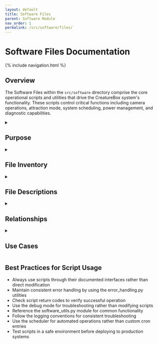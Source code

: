 ```yaml
---
layout: default
title: Software Files
parent: Software Module
nav_order: 1
permalink: /src/software/files/
---
```


# Software Files Documentation

{% include navigation.html %}

## Overview

The Software Files within the `src/software` directory comprise the core operational scripts and utilities that drive the CreatureBox system's functionality. These scripts control critical functions including camera operations, attraction mode, system scheduling, power management, and diagnostic capabilities.

<details id="purpose">
<summary><h2>Purpose</h2></summary>
<div markdown="1">

The software files in this directory serve as the operational core of the CreatureBox system, providing essential functionality:

- Control hardware components including cameras and attraction mechanisms
- Implement scheduling for automated system operations
- Provide diagnostic and debugging capabilities for troubleshooting
- Manage power consumption and system resources
- Enable backup and data management operations
- Support network configuration and connectivity
- Facilitate remote system administration
- Monitor system health and implement self-healing capabilities
- Control system startup, shutdown, and operational modes

These scripts bridge the gap between hardware components and user interfaces, allowing both automated and user-driven control of the system's capabilities.

</div>
</details>

<details id="file-inventory">
<summary><h2>File Inventory</h2></summary>
<div markdown="1">

### Main Directory Files

| Filename | Type | Size | Description |
|----------|------|------|-------------|
| Attract_On.py | Python | 2.3 KB | Enables wildlife attraction mode |
| Attract_Off.py | Python | 1.8 KB | Disables wildlife attraction mode |
| Backup_Files.py | Python | 3.1 KB | System data backup utility |
| DebugMode.py | Python | 2.5 KB | System diagnostic functionality |
| Measure_Power.py | Python | 1.7 KB | Power consumption monitoring |
| Scheduler.py | Python | 4.2 KB | Automated task scheduling system |
| TakePhoto.py | Python | 3.8 KB | Camera control and image capture |
| StartCron.py | Python | 0.9 KB | Enables scheduled task system |
| StopCron.py | Python | 0.7 KB | Disables scheduled task system |
| StopScheduledShutdown.py | Python | 1.1 KB | Cancels pending shutdown |
| TurnEverythingOff.py | Python | 1.5 KB | Complete system shutdown |
| RegisterNewWifi.sh | Shell | 1.2 KB | WiFi network configuration |
| readme.md | Markdown | 0.5 KB | Module documentation |
| __init__.py | Python | 0.1 KB | Package initialization |
| software_utils.py | Python | 2.4 KB | Common utility functions |
| hardware_interface.py | Python | 3.6 KB | Hardware abstraction layer |
| error_handling.py | Python | 1.9 KB | Error management system |

### Scripts Subdirectory

| Filename | Type | Size | Description |
|----------|------|------|-------------|
| auto_capture.py | Python | 1.1 KB | Automated photo capture scheduler |
| diagnostic.py | Python | 1.4 KB | Extended system diagnostic tools |
| monitor_disk.py | Python | 0.8 KB | Storage usage monitoring |
| remote_control.py | Python | 1.2 KB | Remote command interface |
| system_check.py | Python | 0.9 KB | System health validation |
| image_processing.py | Python | 2.7 KB | Image enhancement utilities |
| notification.py | Python | 1.3 KB | Alert and notification system |
| data_cleanup.py | Python | 1.5 KB | Storage management utilities |
| sensor_reader.py | Python | 1.8 KB | Environmental sensor interface |
| motion_detection.py | Python | 2.2 KB | Motion-triggered operations |

</div>
</details>

<details id="file-descriptions">
<summary><h2>File Descriptions</h2></summary>
<div markdown="1">

### Core Operational Scripts

#### Attract_On.py / Attract_Off.py
- **Primary Purpose**: Control wildlife attraction mechanisms
- **Key Functions**:
  * `start_attraction_sequence()`: Activates lights, sounds, and other attractants
  * `set_attraction_mode(mode)`: Configures attraction intensity and pattern
  * `get_attraction_status()`: Reports current state of attraction systems
  * `stop_attraction_sequence()`: Safely terminates all attraction mechanisms
- **Technical Notes**:
  * Uses PWM for LED control with customizable patterns
  * Supports multiple audio playback options
  * Implements gradual startup/shutdown to avoid startling wildlife
  * Energy-efficient operation with configurable duty cycles

#### TakePhoto.py
- **Primary Purpose**: Camera control and image capture
- **Key Functions**:
  * `initialize_camera(settings)`: Configures camera with specified parameters
  * `capture_single_image(filename)`: Takes individual photo
  * `capture_sequence(count, interval)`: Takes series of photos
  * `adjust_camera_settings(params)`: Updates camera configuration
  * `get_camera_status()`: Reports camera state and settings
- **Technical Notes**:
  * Hardware abstraction layer supports multiple camera models
  * Implements adaptive exposure for varying light conditions
  * Configurable image resolution, quality, and format
  * Automatic image storage and organization

#### Scheduler.py
- **Primary Purpose**: Automated task scheduling
- **Key Functions**:
  * `load_schedule()`: Reads schedule configuration
  * `add_task(time, task, params)`: Adds new scheduled operation
  * `remove_task(task_id)`: Cancels specific scheduled task
  * `run_pending_tasks()`: Executes due operations
  * `generate_schedule_report()`: Creates summary of pending tasks
- **Technical Notes**:
  * Hybrid scheduling using cron for persistence and in-memory for precision
  * Supports complex schedules (daily, weekday, weekend, specific dates)
  * Schedule persistence across system restarts
  * Priority-based execution for conflicting tasks

### System Management

#### Backup_Files.py
- **Primary Purpose**: Data backup and archiving
- **Key Functions**:
  * `backup_configuration()`: Archives system settings
  * `backup_images(date_range)`: Archives captured photos
  * `backup_logs()`: Preserves system logs
  * `schedule_recurring_backup()`: Sets up automated backups
  * `verify_backup_integrity()`: Validates backup completeness
- **Technical Notes**:
  * Supports local and remote backup destinations (USB, network)
  * Implements incremental backups to conserve space
  * Configurable compression and encryption
  * Retention policy management for backup rotation

#### DebugMode.py
- **Primary Purpose**: System diagnostics and troubleshooting
- **Key Functions**:
  * `enable_debug_mode()`: Activates enhanced logging
  * `run_hardware_diagnostics()`: Tests system components
  * `analyze_logs()`: Searches logs for errors
  * `generate_diagnostic_report()`: Creates comprehensive system report
  * `capture_debug_data()`: Collects relevant system information
- **Technical Notes**:
  * Non-intrusive diagnostics safe for production use
  * Detailed hardware component testing
  * Performance impact monitoring
  * Secure handling of sensitive information

#### Measure_Power.py
- **Primary Purpose**: Power monitoring and management
- **Key Functions**:
  * `read_power_consumption()`: Measures current power usage
  * `check_battery_level()`: Determines remaining battery capacity
  * `log_power_metrics()`: Records power data for analysis
  * `notify_low_power()`: Triggers alerts for low power conditions
  * `activate_power_saving()`: Initiates conservation measures
- **Technical Notes**:
  * Compatible with standard power monitoring circuits
  * Calibration support for accurate measurements
  * Historical trend analysis capabilities
  * Integration with power management subsystem

### Control Scripts

#### StartCron.py / StopCron.py
- **Primary Purpose**: Scheduled task management
- **Key Functions**:
  * `enable_scheduled_tasks()`: Activates task scheduler
  * `disable_scheduled_tasks()`: Suspends task scheduler
  * `list_active_tasks()`: Reports currently scheduled operations
  * `modify_task_schedule()`: Updates task timing
- **Technical Notes**:
  * Safe manipulation of system scheduler
  * Task priority preservation
  * Maintains task metadata during suspension

#### StopScheduledShutdown.py
- **Primary Purpose**: Interrupt automated shutdown sequence
- **Key Functions**:
  * `cancel_pending_shutdown()`: Stops shutdown timer
  * `notify_shutdown_cancelled()`: Records cancellation event
  * `reset_shutdown_flags()`: Clears shutdown indicators
- **Technical Notes**:
  * Works with both soft (scheduled) and hard (imminent) shutdowns
  * Preserves system state during cancellation
  * Implements authorization checks for shutdown manipulation

#### TurnEverythingOff.py
- **Primary Purpose**: Complete system shutdown
- **Key Functions**:
  * `save_system_state()`: Preserves operational context
  * `stop_all_services()`: Gracefully terminates running services
  * `flush_file_buffers()`: Ensures data integrity
  * `power_down_hardware()`: Initiates hardware shutdown
  * `schedule_delayed_shutdown()`: Sets future shutdown time
- **Technical Notes**:
  * Implements safe shutdown procedure to prevent data loss
  * Configurable shutdown stages for partial operation
  * Shutdown verification to confirm successful completion

#### RegisterNewWifi.sh
- **Primary Purpose**: Network configuration
- **Key Functions**:
  * `scan_available_networks()`: Discovers nearby WiFi networks
  * `connect_to_network(ssid, password)`: Establishes connection
  * `store_network_credentials()`: Securely saves connection information
  * `test_connectivity()`: Verifies successful connection
- **Technical Notes**:
  * Support for both WPA/WPA2/WPA3 encryption
  * Headless operation capability
  * Multiple network profiles with priority
  * Connection quality monitoring

### Utility Scripts (scripts/ subdirectory)

#### auto_capture.py
- **Primary Purpose**: Automated photo capture system
- **Key Functions**:
  * `load_capture_schedule()`: Reads photo schedule configuration
  * `execute_scheduled_capture()`: Takes photos at specified times
  * `adjust_capture_parameters()`: Modifies settings based on conditions
  * `log_capture_events()`: Records photo capture activity
- **Technical Notes**:
  * Integration with wildlife activity patterns
  * Adaptive scheduling based on historical success
  * Environment-aware parameter selection
  * Efficient resource utilization during idle periods

#### diagnostic.py
- **Primary Purpose**: Extended system diagnostics
- **Key Functions**:
  * `perform_deep_diagnostics()`: Comprehensive system check
  * `test_camera_subsystem()`: Validates imaging capabilities
  * `verify_storage_integrity()`: Checks storage subsystem
  * `diagnose_network_issues()`: Troubleshoots connectivity problems
  * `generate_detailed_report()`: Creates comprehensive analysis
- **Technical Notes**:
  * Root cause analysis capabilities
  * Historical performance comparison
  * Component stress testing
  * Repair recommendations

#### monitor_disk.py
- **Primary Purpose**: Storage management
- **Key Functions**:
  * `check_available_space()`: Monitors free storage
  * `identify_large_files()`: Finds space-consuming data
  * `implement_cleanup_policy()`: Applies storage retention rules
  * `alert_storage_issues()`: Notifies of capacity problems
- **Technical Notes**:
  * Multi-level threshold monitoring
  * Intelligent file importance assessment
  * Automated archive and cleanup
  * Storage trend analysis

#### remote_control.py
- **Primary Purpose**: Remote system management
- **Key Functions**:
  * `start_command_server()`: Initiates remote control listener
  * `authenticate_remote_client()`: Verifies authorized access
  * `execute_remote_command()`: Processes incoming instructions
  * `report_command_results()`: Returns operation outcomes
- **Technical Notes**:
  * Secure communication with encryption
  * Command authorization framework
  * Audit logging of all remote operations
  * Bandwidth-efficient protocol for field deployments

#### motion_detection.py
- **Primary Purpose**: Motion-triggered system functions
- **Key Functions**:
  * `monitor_motion_sensors()`: Processes motion detection input
  * `trigger_capture_on_motion()`: Initiates photography on movement
  * `analyze_motion_pattern()`: Interprets motion characteristics
  * `adjust_sensitivity()`: Tunes detection parameters
- **Technical Notes**:
  * False positive filtering algorithms
  * Animal size classification
  * Direction-of-movement tracking
  * Integration with attraction system for targeted operation

</div>
</details>

<details id="relationships">
<summary><h2>Relationships</h2></summary>
<div markdown="1">

- **Related To**:
  * [Software Module](../core-components/software-module.md): Comprehensive documentation
  * [Configuration](../core-components/configuration.md): Settings used by scripts
  * [Power Management](../core-components/power-management.md): Power control integration
  * [Web Interface](../web-interface/core.md): UI-triggered operations
- **Depends On**:
  * System hardware interfaces
  * Linux utilities and system services
  * Camera drivers and libraries
  * Python runtime environment
  * File system and storage services
  * Network infrastructure
- **Used By**:
  * End users through web interface
  * Automated scheduling system
  * System services (systemd, cron)
  * Remote management tools
  * Mobile applications (via API)
  * Field maintenance tools

</div>
</details>

<details id="use-cases">
<summary><h2>Use Cases</h2></summary>
<div markdown="1">

1. **Automated Wildlife Photography**:
   - **Description**: Setting up unattended wildlife monitoring
   - **Example**:
     ```python
     # Configure attraction mode for dawn/dusk (peak wildlife activity)
     import subprocess
     from datetime import datetime
     
     # Determine if we're in morning or evening hours
     current_hour = datetime.now().hour
     
     # Turn on attraction mode with appropriate settings
     if 5 <= current_hour <= 9:  # Morning
         subprocess.run(["python", "/opt/creaturebox/src/software/Attract_On.py", 
                        "--mode=gentle", "--duration=120"])
     elif 17 <= current_hour <= 21:  # Evening
         subprocess.run(["python", "/opt/creaturebox/src/software/Attract_On.py", 
                        "--mode=food-sounds", "--duration=120"])
     
     # Configure camera for current lighting conditions
     if current_hour < 7 or current_hour > 19:  # Low light
         camera_mode = "night"
     else:
         camera_mode = "daylight"
         
     # Start automated photography session
     subprocess.run(["python", "/opt/creaturebox/src/software/TakePhoto.py", 
                    f"--mode={camera_mode}", "--interval=30", "--count=20"])
     ```

2. **Remote System Management**:
   - **Description**: Administering system from a distance
   - **Example**:
     ```python
     # On management server/application
     import requests
     import json
     
     def send_command(device_id, command, parameters):
         """Send remote command to field-deployed CreatureBox"""
         url = f"https://api.creaturebox.net/devices/{device_id}/command"
         payload = {
             "command": command,
             "parameters": parameters,
             "auth_token": "secure-api-token"
         }
         
         response = requests.post(url, json=payload)
         return response.json()
     
     # Check system status
     status = send_command("cb-wildlife-park-05", "system_check", {})
     
     # If battery is low, disable non-essential functions
     if status["battery_level"] < 30:
         send_command("cb-wildlife-park-05", "power_conservation", {"mode": "aggressive"})
         
     # Download recent images
     send_command("cb-wildlife-park-05", "sync_images", 
                 {"since": "2025-03-07T00:00:00", "destination": "central-server"})
     ```

3. **System Maintenance and Diagnostics**:
   - **Description**: Troubleshooting system issues
   - **Example**:
     ```python
     # Enable debug mode for detailed logging
     subprocess.run(["python", "/opt/creaturebox/src/software/DebugMode.py", 
                    "--enable", "--log-level=verbose"])
     
     # Run comprehensive diagnostics
     subprocess.run(["python", "/opt/creaturebox/src/software/scripts/diagnostic.py", 
                    "--full", "--report-file=/var/log/creaturebox/diagnostics.json"])
     
     # Check power systems
     power_status = subprocess.run(
         ["python", "/opt/creaturebox/src/software/Measure_Power.py", "--full-report"],
         capture_output=True, text=True
     )
     
     # Analyze diagnostic results
     import json
     with open('/var/log/creaturebox/diagnostics.json', 'r') as f:
         diagnostic_results = json.load(f)
         
     # Take corrective action based on results
     if diagnostic_results["camera"]["status"] == "failed":
         subprocess.run(["python", "/opt/creaturebox/src/software/TurnEverythingOff.py", 
                        "--restart", "--component=camera"])
     ```

4. **Scheduled Operations Management**:
   - **Description**: Configuring automated system tasks
   - **Example**:
     ```python
     import subprocess
     import json
     
     # Define schedule for system operations
     schedule = [
         {
             "task": "capture",
             "time": "06:00",
             "days": "daily",
             "parameters": {
                 "mode": "morning",
                 "duration": 60,
                 "attraction": True
             }
         },
         {
             "task": "backup",
             "time": "12:00",
             "days": "Monday,Thursday",
             "parameters": {
                 "destination": "usb",
                 "type": "incremental"
             }
         },
         {
             "task": "power_conservation",
             "time": "22:00",
             "days": "daily",
             "parameters": {
                 "level": "maximum",
                 "duration": "8h"
             }
         }
     ]
     
     # Write schedule to configuration file
     with open('/opt/creaturebox/config/schedule.json', 'w') as f:
         json.dump(schedule, f, indent=2)
     
     # Apply the schedule to the system
     subprocess.run(["python", "/opt/creaturebox/src/software/Scheduler.py", 
                    "--load", "--config=/opt/creaturebox/config/schedule.json"])
     
     # Enable scheduled tasks
     subprocess.run(["python", "/opt/creaturebox/src/software/StartCron.py"])
     ```

5. **Battery-Optimized Field Deployment**:
   - **Description**: Configuring system for extended battery operation
   - **Example**:
     ```python
     # Setup power-optimized configuration
     
     # 1. Configure power thresholds
     with open('/opt/creaturebox/config/power_thresholds.conf', 'w') as f:
         f.write("CRITICAL_LEVEL=15\n")
         f.write("LOW_LEVEL=30\n")
         f.write("WIFI_MINIMUM=40\n")
         f.write("CONSERVATION_TRIGGER=50\n")
     
     # 2. Setup battery monitoring
     subprocess.run(["python", "/opt/creaturebox/src/software/Measure_Power.py", 
                    "--daemon", "--interval=300"])
     
     # 3. Configure power-saving scheduler
     power_schedule = [
         "0 9 * * * /opt/creaturebox/src/power/stop_lowpower.sh --temporary",
         "0 10-16 * * * /opt/creaturebox/src/software/TakePhoto.py --mode=eco --interval=1800",
         "0 17 * * * /opt/creaturebox/src/power/lowpower.sh --until='09:00'"
     ]
     
     with open('/tmp/power_crontab', 'w') as f:
         f.write("\n".join(power_schedule) + "\n")
     
     subprocess.run(["crontab", "/tmp/power_crontab"])
     
     # 4. Configure network power saving
     subprocess.run(["bash", "/opt/creaturebox/src/software/RegisterNewWifi.sh", 
                    "--power-save-mode=maximum", "--connect-interval=43200"])
     ```

</div>
</details>

## Best Practices for Script Usage

- Always use scripts through their documented interfaces rather than direct modification
- Maintain consistent error handling by using the error_handling.py utilities
- Check script return codes to verify successful operation
- Use the debug mode for troubleshooting rather than modifying scripts
- Reference the software_utils.py module for common functionality
- Follow the logging conventions for consistent troubleshooting
- Use the scheduler for automated operations rather than custom cron entries
- Test scripts in a safe environment before deploying to production systems
